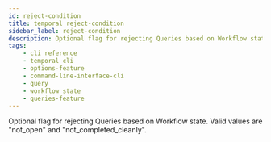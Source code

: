```yaml
---
id: reject-condition
title: temporal reject-condition
sidebar_label: reject-condition
description: Optional flag for rejecting Queries based on Workflow state.
tags: 
    - cli reference
    - temporal cli
    - options-feature
    - command-line-interface-cli
    - query
    - workflow state
    - queries-feature
---
```


Optional flag for rejecting Queries based on Workflow state.
Valid values are "not_open" and "not_completed_cleanly".
